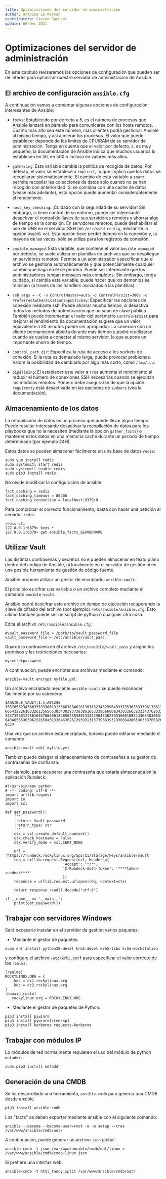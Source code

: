 ```yaml
---
title: Optimizaciones del servidor de administración
author: Antoine Le Morvan
contributors: Steven Spencer
update: 06-Dec-2021
---
```


# Optimizaciones del servidor de administración

En este capítulo revisaremos las opciones de configuración que pueden ser de interés para optimizar nuestro servidor de administración de Ansible.

## El archivo de configuración `ansible.cfg`

A continuación vamos a comentar algunas opciones de configuración interesantes de Ansible:

* `forks`: Establecido por defecto a 5, es el número de procesos que Ansible lanzará en paralelo para comunicarse con los hosts remotos. Cuanto más alto sea este número, más clientes podrá gestionar Ansible al mismo tiempo, y así acelerar los procesos. El valor que puede establecer depende de los límites de CPU/RAM de su servidor de administración. Tenga en cuenta que el valor por defecto, `5`, es muy pequeño, la documentación de Ansible indica que muchos usuarios lo establecen en 50, en 500 o incluso en valores más altos.

* `gathering`: Esta variable cambia la política de recogida de datos. Por defecto, el valor se establece a `implicit`, lo que implica que los datos se recopilarán sistemáticamente. El cambio de esta variable a `smart` permite recopilar las colecciones de datos sólo cuando no se han recogido con anterioridad. Si se combina con una caché de datos (véase más adelante), esta opción puede aumentar considerablemente el rendimiento.

* `host_key_checking`: ¡Cuidado con la seguridad de su servidor! Sin embargo, si tiene control de su entorno, puede ser interesante desactivar el control de llaves de sus servidores remotos y ahorrar algo de tiempo en la conexión. En servidores remotos, puede deshabilitar el uso de DNS en el servidor SSH (en `/etc/sshd_config`, medianrte la opción `UseDNS no`). Esta opción hace perder tiempo en la conexión y, la mayoría de las veces, sólo se utiliza para los registros de conexión.

* `ansible_managed`: Esta variable, que contiene el valor `Ansible managed` por defecto, se suele utilizar en plantillas de archivos que se despliegan en servidores remotos. Permite a un administrador especificar que el archivo se gestiona automáticamente y que potencialmente cualquier cambio que haga en él se perderá. Puede ser interesante que los administradores tengan mensajes más completos. Sin embargo, tenga cuidado, si cambia esta variable, puede hacer que los demonios se reinicien (a través de los handlers asociados a las plantillas).

* `ssh_args = -C -o ControlMaster=auto -o ControlPersist=300s -o PreferredAuthentications=publickey`: Especificar las opciones de conexión mediante ssh. Puede ahorrar mucho tiempo, si desactiva todos los métodos de autenticación que no sean de clave pública. También puede incrementar el valor del parámetro `ControlPersist` para mejorar el rendimiento (la documentación sugiere que un valor equivalente a 30 minutos puede ser apropiado). La conexión con un cliente permanecerá abierta durante más tiempo y podrá reutilizarse cuando se vuelva a conectar al mismo servidor, lo que supone un importante ahorro de tiempo.

* `control_path_dir`: Especifica la ruta de acceso a los sockets de conexión. Si la ruta es demasiado larga, puede provocar problemas. Valore la posibilidad de cambiarlo por algo más corto, como `/tmp/.cp`.

* `pipelining`: El establecer este valor a `True` aumenta el rendimiento al reducir el número de conexiones SSH necesarias cuando se ejecutan los módulos remotos. Primero debe asegurarse de que la opción `requiretty` está desactivada en las opciones de `sudoers` (vea la documentación).

## Almacenamiento de los datos

La recopilación de datos es un proceso que puede llevar algún tiempo. Puede resultar interesante desactivar la recopilación de datos para los playbooks que no la necesiten (mediante la opción `gather_facts`) o mantener estos datos en una memoria caché durante un periodo de tiempo determinado (por ejemplo 24H).

Estos datos se pueden almacenar fácilmente en una base de datos `redis`:

```
sudo yum install redis
sudo systemctl start redis
sudo systemctl enable redis
sudo pip3 install redis
```

No olvide modificar la configuración de ansible:

```
fact_caching = redis
fact_caching_timeout = 86400
fact_caching_connection = localhost:6379:0
```

Para comprobar el correcto funcionamiento, basta con hacer una petición al servidor `redis`:

```
redis-cli
127.0.0.1:6379> keys *
127.0.0.1:6379> get ansible_facts_SERVERNAME
```

## Utilizar Vault

Las distintas contraseñas y secretos no e pueden almacenar en texto plano dentro del código de Ansible, ni localmente en el servidor de gestión ni en una posible herramienta de gestión de código fuente.

Ansible propone utilizar un gestor de encriptado: `ansible-vault`.

El principio es cifrar una variable o un archivo completo mediante el comando `ansible-vault`.

Ansible podrá descifrar este archivo en tiempo de ejecución recuperando la clave de cifrado del archivo (por ejemplo) `/etc/ansible/ansible.cfg`. Esto último también puede ser un script de python o cualquier otra cosa.

Edite el archivo `/etc/ansible/ansible.cfg`:

```
#vault_password_file = /path/to/vault_password_file
vault_password_file = /etc/ansible/vault_pass
```

Guarde la contraseña en el archivo `/etc/ansible/vault_pass` y asigne los permisos y las restricciones necesarias:

```
mysecretpassword
```

A continuación, puede encriptar sus archivos mediante el comando:

```
ansible-vault encrypt myfile.yml
```

Un archivo encriptado mediante `ansible-vault` se puede reconocer fácilmente por su cabecera:

```
$ANSIBLE_VAULT;1.1;AES256
35376532343663353330613133663834626136316234323964333735363333396136613266383966
6664322261633261356566383438393738386165333966660a343032663233343762633936313630
34373230124561663766306134656235386233323964336239336661653433663036633334366661
6434656630306261650a313364636261393931313739363931336664386536333766326264633330
6334
```

Una vez que un archivo está encriptado, todavía puede editarse mediante el comando:

```
ansible-vault edit myfile.yml
```

También puede delegar el almacenamiento de contraseñas a su gestor de contraseñas de confianza.

Por ejemplo, para recuperar una contraseña que estaría almacenada en la aplicación Rundeck:

```
#!/usr/bin/env python
# -*- coding: utf-8 -*-
import urllib.request
import io
import ssl

def get_password():
    '''
    :return: Vault password
    :return_type: str
    '''
    ctx = ssl.create_default_context()
    ctx.check_hostname = False
    ctx.verify_mode = ssl.CERT_NONE

    url = 'https://rundeck.rockylinux.org/api/11/storage/keys/ansible/vault'
    req = urllib.request.Request(url, headers={
                          'Accept': '*/*',
                          'X-Rundeck-Auth-Token': '****token-rundeck****'
                          })
    response = urllib.request.urlopen(req, context=ctx)

    return response.read().decode('utf-8')

if __name__ == '__main__':
    print(get_password())
```

## Trabajar con servidores Windows

Será necesario instalar en el servidor de gestión varios paquetes:

* Mediante el gestor de paquetes:

```
sudo dnf install python38-devel krb5-devel krb5-libs krb5-workstation
```

y configure el archivo `/etc/krb5.conf` para especificar el valor correcto de los `realms`:

```
[realms]
ROCKYLINUX.ORG = {
    kdc = dc1.rockylinux.org
    kdc = dc2.rockylinux.org
}
[domain_realm]
  .rockylinux.org = ROCKYLINUX.ORG
```

* Mediante el gestor de paquetes de Python:

```
pip3 install pywinrm
pip3 install pywinrm[credssp]
pip3 install kerberos requests-kerberos
```

## Trabajar con módulos IP

Lo módulos de red normalmente requieren el uso del módulo de python `netaddr`:

```
sudo pip3 install netaddr
```

## Generación de una CMDB

Se ha desarrollado una herramienta, `ansible-cmdb` para generar una CMDB desde ansible.

```
pip3 install ansible-cmdb
```

Los "facts" se deben exportar mediante ansible con el siguiente comando:

```
ansible --become --become-user=root -o -m setup --tree /var/www/ansible/cmdb/out/
```

A continuación, puede generar un archivo `json` global:

```
ansible-cmdb -t json /var/www/ansible/cmdb/out/linux > /var/www/ansible/cmdb/cmdb-linux.json
```

Si prefiere una interfaz web:

```
ansible-cmdb -t html_fancy_split /var/www/ansible/cmdb/out/
```
